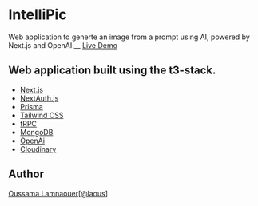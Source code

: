 # IntelliPic

Web application to generte an image from a prompt using AI, powered by Next.js and OpenAI.__
[Live Demo](https://ai-prompt-to-images.vercel.app/)


## Web application built using the t3-stack.

- [Next.js](https://nextjs.org)
- [NextAuth.js](https://next-auth.js.org)
- [Prisma](https://prisma.io)
- [Tailwind CSS](https://tailwindcss.com)
- [tRPC](https://trpc.io)
- [MongoDB](https://www.mongodb.com/)
- [OpenAi](https://openai.com/)
- [Cloudinary](https://cloudinary.com/)


## Author
[Oussama Lamnaouer[@laous]](https://linkedin.com/in/oussamalm)

